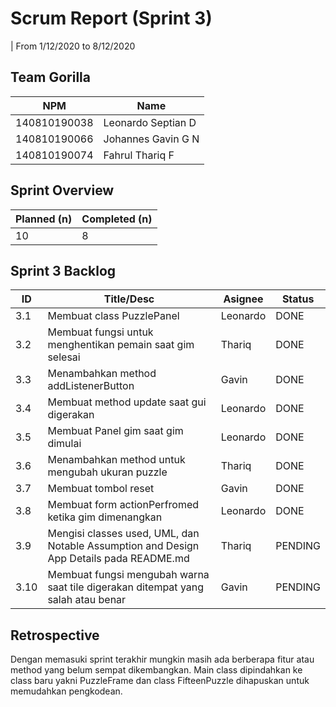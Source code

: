# Scrum Report (Sprint 3)
| From 1/12/2020 to 8/12/2020

## Team Gorilla
| NPM           | Name        |
| ------------- |-------------|
| 140810190038  | Leonardo Septian D    |
| 140810190066  | Johannes Gavin G N    |
| 140810190074  | Fahrul Thariq F       |

## Sprint Overview
| Planned (n)   | Completed (n) |
| ------------- |-------------- |
| 10            | 8           |

## Sprint 3 Backlog

| ID  | Title/Desc | Asignee | Status |
| --- | ---------- | ------- | ------ |
| 3.1 | Membuat class PuzzlePanel | Leonardo | DONE |
| 3.2 | Membuat fungsi untuk menghentikan pemain saat gim selesai | Thariq | DONE |
| 3.3 | Menambahkan method addListenerButton | Gavin | DONE | 
| 3.4 | Membuat method update saat gui digerakan | Leonardo | DONE |
| 3.5 | Membuat Panel gim saat gim dimulai | Leonardo| DONE | 
| 3.6 | Menambahkan method untuk mengubah ukuran puzzle | Thariq | DONE |
| 3.7 | Membuat tombol reset | Gavin | DONE |
| 3.8 | Membuat form actionPerfromed ketika gim dimenangkan| Leonardo | DONE|
| 3.9 | Mengisi classes used, UML, dan Notable Assumption and Design App Details pada README.md| Thariq | PENDING |
| 3.10 | Membuat fungsi mengubah warna saat tile digerakan ditempat yang salah atau benar | Gavin | PENDING |

## Retrospective 

Dengan memasuki sprint terakhir mungkin masih ada berberapa fitur atau method yang belum sempat dikembangkan. Main class dipindahkan ke class baru yakni PuzzleFrame dan class FifteenPuzzle dihapuskan untuk memudahkan pengkodean.

